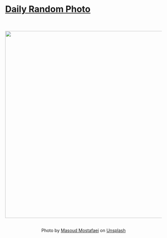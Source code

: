# [Daily Random Photo](https://www.dailyrandomphoto.com/)

<div align="center">
  <br>
  <br>
  <a href="https://www.dailyrandomphoto.com/p/2025/2025-08-10/"><img src="https://images.unsplash.com/photo-1747561246680-a34121708d80?crop=entropy&cs=tinysrgb&fit=max&fm=jpg&ixid=M3w3NzUwOHwwfDF8cmFuZG9tfHx8fHx8fHx8MTc1NDc4NzQxNXw&ixlib=rb-4.1.0&q=80&w=1080" width="600px"></a>
  <br>
  <br>
  <p class="has-text-grey">Photo by <a href="https://unsplash.com/@thisismasud?utm_source=Daily%20Random%20Photo&amp;utm_medium=referral" target="_blank" rel="noopener noreferrer">Masoud Mostafaei</a> on <a href="https://unsplash.com/photos/red-poppy-blooms-in-a-field-of-wildflowers-C1tPtOon2SQ?utm_source=Daily%20Random%20Photo&amp;utm_medium=referral" target="_blank" rel="noopener noreferrer">Unsplash</a></p>
</div>
